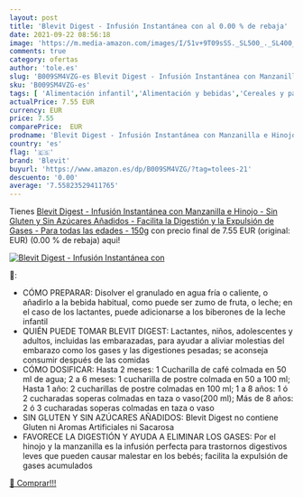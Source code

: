 ```yaml
---
layout: post
title: 'Blevit Digest - Infusión Instantánea con al 0.00 % de rebaja'
date: 2021-09-22 08:56:18
image: 'https://m.media-amazon.com/images/I/51v+9T09sSS._SL500_._SL400_.jpg'
comments: true
category: ofertas
author: 'tole.es'
slug: 'B009SM4VZG-es Blevit Digest - Infusión Instantánea con Manzanilla e...'
sku: 'B009SM4VZG-es'
tags: [ 'Alimentación infantil','Alimentación y bebidas','Cereales y papillas para bebés','Papillas para bebé','blevit','gluten','manzanilla','sin', ]
actualPrice: 7.55 EUR
currency: EUR
price: 7.55
comparePrice:  EUR
prodname: 'Blevit Digest - Infusión Instantánea con Manzanilla e Hinojo - Sin Gluten y Sin Azúcares Añadidos - Facilita la Digestión y la Expulsión de Gases - Para todas las edades - 150g'
country: 'es'
flag: '🇪🇸'
brand: 'Blevit'
buyurl: 'https://www.amazon.es/dp/B009SM4VZG/?tag=tolees-21'
descuento: '0.00'
average: '7.55823529411765'
---
```


Tienes [Blevit Digest - Infusión Instantánea con Manzanilla e Hinojo - Sin Gluten y Sin Azúcares Añadidos - Facilita la Digestión y la Expulsión de Gases - Para todas las edades - 150g](https://www.amazon.es/dp/B009SM4VZG/?tag=tolees-21) con precio final de  7.55 EUR (original:  EUR) (0.00 %  de rebaja) aqui!

[![Blevit Digest - Infusión Instantánea con](https://m.media-amazon.com/images/I/51v+9T09sSS._SL500_._SL400_.jpg)](https://www.amazon.es/dp/B009SM4VZG/?tag=tolees-21)

🔎:

- CÓMO PREPARAR: Disolver el granulado en agua fría o caliente, o añadirlo a la bebida habitual, como puede ser zumo de fruta, o leche; en el caso de los lactantes, puede adicionarse a los biberones de la leche infantil
- QUIÉN PUEDE TOMAR BLEVIT DIGEST: Lactantes, niños, adolescentes y adultos, incluidas las embarazadas, para ayudar a aliviar molestias del embarazo como los gases y las digestiones pesadas; se aconseja consumir después de las comidas
- CÓMO DOSIFICAR: Hasta 2 meses: 1 Cucharilla de café colmada en 50 ml de agua; 2 a 6 meses: 1 cucharilla de postre colmada en 50 a 100 ml; Hasta 1 año: 2 cucharillas de postre colmadas en 100 ml; 1 a 8 años: 1 ó 2 cucharadas soperas colmadas en taza o vaso(200 ml); Más de 8 años: 2 ó 3 cucharadas soperas colmadas en taza o vaso
- SIN GLUTEN Y SIN AZÚCARES AÑADIDOS: Blevit Digest no contiene Gluten ni Aromas Artificiales ni Sacarosa
- FAVORECE LA DIGESTIÓN Y AYUDA A ELIMINAR LOS GASES: Por el hinojo y la manzanilla es la infusión perfecta para trastornos digestivos leves que pueden causar malestar en los bebés; facilita la expulsión de gases acumulados

[🛒 Comprar!!!](https://www.amazon.es/dp/B009SM4VZG/?tag=tolees-21)
